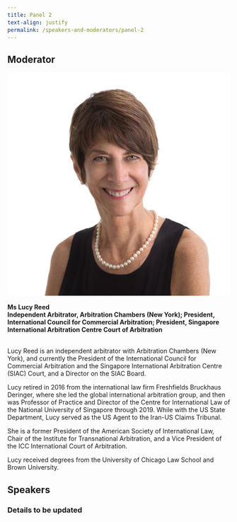 ```yaml
---
title: Panel 2
text-align: justify
permalink: /speakers-and-moderators/panel-2
---
```

## Moderator

<div class="sgds-container">
  <div class="row is-desktop">
    <div class="col is-10-mobile is-10-tablet is-3-desktop is-3-widescreen is-3-fullhd">
    <img src="/images/speakers-panel 2-Lucy Reed.jpg" alt="Photo of Ms Lucy Reed"> 
    </div>
    <div class="col">
    <p>
      <b>Ms Lucy Reed<br>
    Independent Arbitrator, Arbitration Chambers (New York); President, International Council for Commercial Arbitration; President, Singapore International Arbitration Centre Court of Arbitration  <br> <br> </b>
      
Lucy Reed is an independent arbitrator with Arbitration Chambers (New York), and currently the President of the International Council for Commercial Arbitration and the Singapore International Arbitration Centre (SIAC) Court, and a Director on the SIAC Board.  

Lucy retired in 2016 from the international law firm Freshfields Bruckhaus Deringer, where she led the global international arbitration group, and then was Professor of Practice and Director of the Centre for International Law of the National University of Singapore through 2019.  While with the US State Department, Lucy served as the US Agent to the Iran-US Claims Tribunal.  

She is a former President of the American Society of International Law, Chair of the Institute for Transnational Arbitration, and a Vice President of the ICC International Court of Arbitration.  

Lucy received degrees from the University of Chicago Law School and Brown University. 

## Speakers

### Details to be updated
